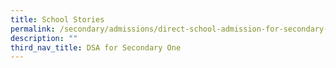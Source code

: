 ```yaml
---
title: School Stories
permalink: /secondary/admissions/direct-school-admission-for-secondary-one/school-stories/
description: ""
third_nav_title: DSA for Secondary One
---
```


